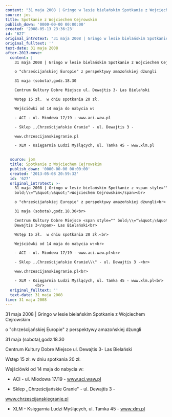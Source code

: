 ```yaml
---
content: "31 maja 2008 | Gringo w lesie bielańskim Spotkanie z Wojciechem Cejrowskim\n\no \"chrześcijańskiej Europie\" z perspektywy amazońskiej dżungli\n\n31 maja (sobota),godz.18.30\n\nCentrum Kultury Dobre Miejsce ul. Dewajtis 3- Las Bielański\n\nWstęp 15 zł.  w dniu spotkania 20 zł.\n\nWejściówki od 14 maja do nabycia w:\n\n- ACI - ul. Miodowa 17/19 - www.aci.waw.pl\n\n- Sklep ,,Chrześcijańskie Granie\" - ul. Dewajtis 3 -\n\nwww.chrzescijanskiegranie.pl\n\n- XLM - Księgarnia Ludzi Myślących, ul. Tamka 45 - www.xlm.pl\n\n         \n\n\n<!--CONTENT FROM OLD SERVER (jos before 2013): 31 maja 2008 | Gringo w lesie bielańskim Spotkanie z Wojciechem Cejrowskim\n\r\no \"chrześcijańskiej Europie\" z perspektywy amazońskiej dżungli\n\r\n31 maja (sobota),godz.18.30\n\r\nCentrum Kultury Dobre Miejsce ul. Dewajtis 3- Las Bielański\n\r\nWstęp 15 zł.  w dniu spotkania 20 zł.\n\r\nWejściówki od 14 maja do nabycia w:\n\r\n- ACI - ul. Miodowa 17/19 - www.aci.waw.pl\n\r\n- Sklep ,,Chrześcijańskie Granie\" - ul. Dewajtis 3 -\n\r\nwww.chrzescijanskiegranie.pl\n\r\n- XLM - Księgarnia Ludzi Myślących, ul. Tamka 45 - www.xlm.pl\n\r\n         \n\r\n         \n-->"
source: jos
title: Spotkanie z Wojciechem Cejrowskim
publish_down: '0000-00-00 00:00:00'
created: '2008-05-13 23:36:23'
id: '627'
original_introtext: "31 maja 2008 | Gringo w lesie bielańskim Spotkanie z <span style=\"\" bold;\\\\=\"\\&quot;\\&quot;\">Wojciechem Cejrowskim</span><br>\r\no \"chrześcijańskiej Europie\" z perspektywy amazońskiej dżungli<br>\r\n31 maja (sobota),godz.18.30<br>\r\nCentrum Kultury Dobre Miejsce <span style=\"\" bold;\\\\=\"\\&quot;\\&quot;\">ul. Dewajtis 3</span>- Las Bielański<br>\r\nWstęp 15 zł.  w dniu spotkania 20 zł.<br>\r\nWejściówki od 14 maja do nabycia w:<br>\r\n- ACI - ul. Miodowa 17/19 - www.aci.waw.pl<br>\r\n- Sklep ,,Chrześcijańskie Granie\\\\\\\" - ul. Dewajtis 3 -<br>\r\nwww.chrzescijanskiegranie.pl<br>\r\n- XLM - Księgarnia Ludzi Myślących, ul. Tamka 45 - www.xlm.pl<br>\r\n         <br>\r\n         "
original_fulltext: ''
text-date: 31 maja 2008
after-2013-move:
  content: |
    31 maja 2008 | Gringo w lesie bielańskim Spotkanie z Wojciechem Cejrowskim

    o "chrześcijańskiej Europie" z perspektywy amazońskiej dżungli

    31 maja (sobota),godz.18.30

    Centrum Kultury Dobre Miejsce ul. Dewajtis 3- Las Bielański

    Wstęp 15 zł.  w dniu spotkania 20 zł.

    Wejściówki od 14 maja do nabycia w:

    - ACI - ul. Miodowa 17/19 - www.aci.waw.pl

    - Sklep ,,Chrześcijańskie Granie" - ul. Dewajtis 3 -

    www.chrzescijanskiegranie.pl

    - XLM - Księgarnia Ludzi Myślących, ul. Tamka 45 - www.xlm.pl

             
  source: jom
  title: Spotkanie z Wojciechem Cejrowskim
  publish_down: '0000-00-00 00:00:00'
  created: '2013-05-08 20:59:32'
  id: '627'
  original_introtext: >-
    31 maja 2008 | Gringo w lesie bielańskim Spotkanie z <span style=""
    bold;\\="\&quot;\&quot;">Wojciechem Cejrowskim</span><br>

    o "chrześcijańskiej Europie" z perspektywy amazońskiej dżungli<br>

    31 maja (sobota),godz.18.30<br>

    Centrum Kultury Dobre Miejsce <span style="" bold;\\="\&quot;\&quot;">ul.
    Dewajtis 3</span>- Las Bielański<br>

    Wstęp 15 zł.  w dniu spotkania 20 zł.<br>

    Wejściówki od 14 maja do nabycia w:<br>

    - ACI - ul. Miodowa 17/19 - www.aci.waw.pl<br>

    - Sklep ,,Chrześcijańskie Granie\\\" - ul. Dewajtis 3 -<br>

    www.chrzescijanskiegranie.pl<br>

    - XLM - Księgarnia Ludzi Myślących, ul. Tamka 45 - www.xlm.pl<br>
             <br>
  original_fulltext: ''
  text-date: 31 maja 2008
time: 31 maja 2008
---
```

31 maja 2008 | Gringo w lesie bielańskim Spotkanie z Wojciechem Cejrowskim

o "chrześcijańskiej Europie" z perspektywy amazońskiej dżungli

31 maja (sobota),godz.18.30

Centrum Kultury Dobre Miejsce ul. Dewajtis 3- Las Bielański

Wstęp 15 zł.  w dniu spotkania 20 zł.

Wejściówki od 14 maja do nabycia w:

- ACI - ul. Miodowa 17/19 - www.aci.waw.pl

- Sklep ,,Chrześcijańskie Granie" - ul. Dewajtis 3 -

www.chrzescijanskiegranie.pl

- XLM - Księgarnia Ludzi Myślących, ul. Tamka 45 - www.xlm.pl

         


<!--CONTENT FROM OLD SERVER (jos before 2013): 31 maja 2008 | Gringo w lesie bielańskim Spotkanie z Wojciechem Cejrowskim

o "chrześcijańskiej Europie" z perspektywy amazońskiej dżungli

31 maja (sobota),godz.18.30

Centrum Kultury Dobre Miejsce ul. Dewajtis 3- Las Bielański

Wstęp 15 zł.  w dniu spotkania 20 zł.

Wejściówki od 14 maja do nabycia w:

- ACI - ul. Miodowa 17/19 - www.aci.waw.pl

- Sklep ,,Chrześcijańskie Granie" - ul. Dewajtis 3 -

www.chrzescijanskiegranie.pl

- XLM - Księgarnia Ludzi Myślących, ul. Tamka 45 - www.xlm.pl

         

         
-->

<!--{{json:{"created_date":"2008-05-13 23:36:23","publish_down":"0000-00-00 00:00:00","id":"627"}}}-->